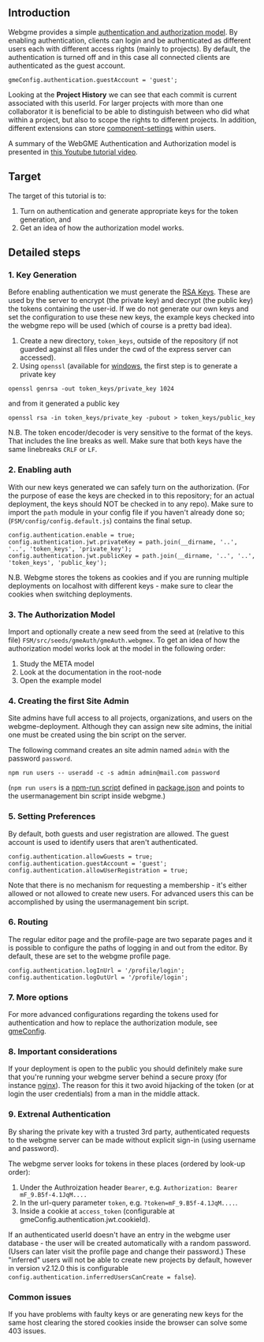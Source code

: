 ## Introduction
Webgme provides a simple [authentication and authorization model](https://github.com/webgme/webgme/wiki/Users-and-Authentication).
By enabling authentication, clients can login and be authenticated as different users each with different access rights 
(mainly to projects). By default, the authentication is turned off and in this case all connected clients are authenticated as the guest account. 

```
gmeConfig.authentication.guestAccount = 'guest';
```

Looking at the **Project History** we can see that each commit is current associated with this userId. For larger projects 
with more than one collaborator it is beneficial to be able to distinguish between who did what within a project, but also
to scope the rights to different projects. In addition, different extensions can store 
[component-settings](https://github.com/webgme/webgme/wiki/Component-Settings) within users. 

A summary of the WebGME Authentication and Authorization model is presented in [this Youtube tutorial video](https://youtu.be/xS6_FK8kZhE).

## Target
The target of this tutorial is to:

1. Turn on authentication and generate appropriate keys for the token generation, and 
1. Get an idea of how the authorization model works.

## Detailed steps

### 1. Key Generation
Before enabling authentication we must generate the [RSA Keys](https://en.wikipedia.org/wiki/RSA_cryptosystem). These are used 
by the server to encrypt (the private key) and decrypt (the public key) the tokens containing the user-id. 
If we do not generate our own keys and set the configuration to use these new keys, the example keys checked into the webgme repo will be used (which of course is a pretty bad idea).

1. Create a new directory, `token_keys`, outside of the repository (if not guarded against all files under the cwd of the express server can accessed).
1. Using `openssl` (available for [windows](http://gnuwin32.sourceforge.net/packages/openssl.htm), the first step is to generate a private key
```
openssl genrsa -out token_keys/private_key 1024
```
and from it generated a public key
```
openssl rsa -in token_keys/private_key -pubout > token_keys/public_key
```

N.B. The token encoder/decoder is very sensitive to the format of the keys. That includes the line breaks as well. Make sure that both keys have the same linebreaks `CRLF` or `LF`.

### 2. Enabling auth
With our new keys generated we can safely turn on the authorization. (For the purpose of ease the keys are checked in to this repository; for an actual deployment, the keys should NOT be checked in to any repo).
Make sure to import the `path` module in your config file if you haven't already done so; (`FSM/config/config.default.js`) contains the final setup.

```
config.authentication.enable = true;
config.authentication.jwt.privateKey = path.join(__dirname, '..', '..', 'token_keys', 'private_key');
config.authentication.jwt.publicKey = path.join(__dirname, '..', '..', 'token_keys', 'public_key');
```

N.B. Webgme stores the tokens as cookies and if you are running multiple deployments on localhost with different keys - make sure to clear the cookies when switching deployments.

### 3. The Authorization Model
Import and optionally create a new seed from the seed at (relative to this file) `FSM/src/seeds/gmeAuth/gmeAuth.webgmex`.
To get an idea of how the authorization model works look at the model in the following order:

1. Study the META model
1. Look at the documentation in the root-node
1. Open the example model

### 4. Creating the first Site Admin
Site admins have full access to all projects, organizations, and users on the webgme-deployment. Although they can assign new site admins, the initial one must be created using the bin script on the server.

The following command creates an site admin named `admin` with the password `password`.
```
npm run users -- useradd -c -s admin admin@mail.com password
```

(`npm run users` is a [npm-run script](https://docs.npmjs.com/cli/run-script) defined in [package.json](https://github.com/webgme/tutorials/blob/master/_session6_auth/FSM/package.json#L12) and points to the usermanagement bin script inside webgme.)

### 5. Setting Preferences
By default, both guests and user registration are allowed. The guest account is used to identify users that aren't authenticated.

```
config.authentication.allowGuests = true;
config.authentication.guestAccount = 'guest';
config.authentication.allowUserRegistration = true;
```

Note that there is no mechanism for requesting a membership - it's either allowed or not allowed to create new users. For advanced users this can be accomplished by using the usermanagement bin script.

### 6. Routing
The regular editor page and the profile-page are two separate pages and it is possible to configure the paths of logging in and out from the editor. By default, these are set to the webgme profile page.

```
config.authentication.logInUrl = '/profile/login';
config.authentication.logOutUrl = '/profile/login';
```

### 7. More options
For more advanced configurations regarding the tokens used for authentication and how to replace the authorization module, see [gmeConfig](https://github.com/webgme/webgme/tree/master/config#authentication).

### 8. Important considerations
If your deployment is open to the public you should definitely make sure that you're running your webgme server behind a secure proxy (for instance [nginx](https://www.nginx.com/resources/wiki/)). The reason for this it two avoid hijacking of the token (or at login the user credentials) from a man in the middle attack.

### 9. Extrenal Authentication
By sharing the private key with a trusted 3rd party, authenticated requests to the webgme server can be made without explicit sign-in (using username and password). 

The webgme server looks for tokens in these places (ordered by look-up order):
1) Under the Authroization header `Bearer`, e.g. `Authorization: Bearer mF_9.B5f-4.1JqM....`
2) In the url-query parameter `token`, e.g. `?token=mF_9.B5f-4.1JqM....`.
3) Inside a cookie at `access_token` (configurable at gmeConfig.authentication.jwt.cookieId).

If an authenticated userId doesn't have an entry in the webgme user database - the user will be created automatically with a random password. (Users can later visit the profile page and change their password.) These "inferred" users will not be able to create new projects by default, however in version v2.12.0 this is configurable `config.authentication.inferredUsersCanCreate = false`). 

### Common issues
If you have problems with faulty keys or are generating new keys for the same host clearing the stored cookies inside the browser can solve some 403 issues.
